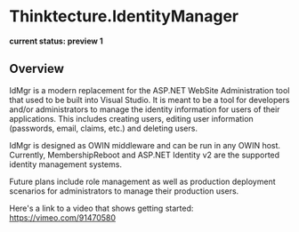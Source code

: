 Thinktecture.IdentityManager
============================

**current status: preview 1**

## Overview ##

IdMgr is a modern replacement for the ASP.NET WebSite Administration tool that used to be built into Visual Studio. It is meant to be a tool for developers and/or administrators to manage the identity information for users of their applications. This includes creating users, editing user information (passwords, email, claims, etc.) and deleting users.

IdMgr is designed as OWIN middleware and can be run in any OWIN host. Currently, MembershipReboot and ASP.NET Identity v2 are the supported identity management systems.

Future plans include role management as well as production deployment scenarios for administrators to manage their production users. 

Here's a link to a video that shows getting started: https://vimeo.com/91470580
